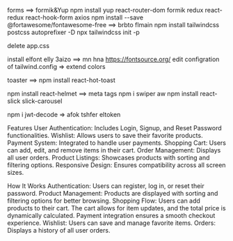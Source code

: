 forms ==> formik&Yup
npm install yup react-router-dom formik redux react-redux react-hook-form axios
npm install --save @fortawesome/fontawesome-free ==> brbto flmain
npm install tailwindcss postcss autoprefixer -D
npx tailwindcss init -p

delete app.css

install elfont elly 3aizo  ==> mn hna https://fontsource.org/
edit configration of tailwind.config => extend colors

toaster ==> npm install react-hot-toast

npm install react-helmet ==> meta tags
npm i swiper aw npm install react-slick slick-carousel

npm i jwt-decode => afok tshfer eltoken


Features
User Authentication: Includes Login, Signup, and Reset Password functionalities.
Wishlist: Allows users to save their favorite products.
Payment System: Integrated to handle user payments.
Shopping Cart: Users can add, edit, and remove items in their cart.
Order Management: Displays all user orders.
Product Listings: Showcases products with sorting and filtering options.
Responsive Design: Ensures compatibility across all screen sizes.

How It Works
Authentication: Users can register, log in, or reset their password.
Product Management: Products are displayed with sorting and filtering options for better browsing.
Shopping Flow:
Users can add products to their cart.
The cart allows for item updates, and the total price is dynamically calculated.
Payment integration ensures a smooth checkout experience.
Wishlist: Users can save and manage favorite items.
Orders: Displays a history of all user orders.
